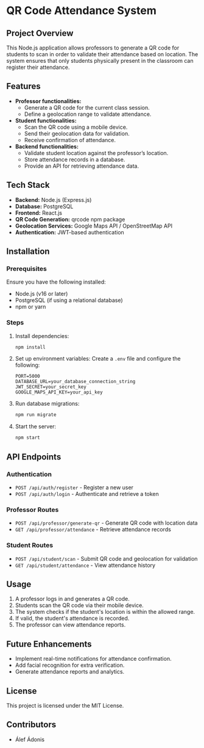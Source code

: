 # QR Code Attendance System

## Project Overview

This Node.js application allows professors to generate a QR code for students to scan in order to validate their attendance based on location. The system ensures that only students physically present in the classroom can register their attendance.

## Features

- **Professor functionalities:**
  - Generate a QR code for the current class session.
  - Define a geolocation range to validate attendance.
- **Student functionalities:**
  - Scan the QR code using a mobile device.
  - Send their geolocation data for validation.
  - Receive confirmation of attendance.
- **Backend functionalities:**
  - Validate student location against the professor’s location.
  - Store attendance records in a database.
  - Provide an API for retrieving attendance data.

## Tech Stack

- **Backend:** Node.js (Express.js)
- **Database:** PostgreSQL
- **Frontend:** React.js
- **QR Code Generation:** qrcode npm package
- **Geolocation Services:** Google Maps API / OpenStreetMap API
- **Authentication:** JWT-based authentication

## Installation

### Prerequisites

Ensure you have the following installed:

- Node.js (v16 or later)
- PostgreSQL (if using a relational database)
- npm or yarn

### Steps

1. Install dependencies:
   ```sh
   npm install
   ```
2. Set up environment variables:
   Create a `.env` file and configure the following:
   ```env
   PORT=5000
   DATABASE_URL=your_database_connection_string
   JWT_SECRET=your_secret_key
   GOOGLE_MAPS_API_KEY=your_api_key
   ```
3. Run database migrations:
   ```sh
   npm run migrate
   ```
4. Start the server:
   ```sh
   npm start
   ```

## API Endpoints

### Authentication

- `POST /api/auth/register` - Register a new user
- `POST /api/auth/login` - Authenticate and retrieve a token

### Professor Routes

- `POST /api/professor/generate-qr` - Generate QR code with location data
- `GET /api/professor/attendance` - Retrieve attendance records

### Student Routes

- `POST /api/student/scan` - Submit QR code and geolocation for validation
- `GET /api/student/attendance` - View attendance history

## Usage

1. A professor logs in and generates a QR code.
2. Students scan the QR code via their mobile device.
3. The system checks if the student's location is within the allowed range.
4. If valid, the student's attendance is recorded.
5. The professor can view attendance reports.

## Future Enhancements

- Implement real-time notifications for attendance confirmation.
- Add facial recognition for extra verification.
- Generate attendance reports and analytics.

## License

This project is licensed under the MIT License.

## Contributors

- Álef Ádonis
